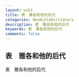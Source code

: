 ```yaml
---
layout: wiki
title: 表　雅各和他的后代
categories: NewBibleDictionary
description: 表　雅各和他的后代
keywords: 表　雅各和他的后代
comments: false
---
```


## 表　雅各和他的后代



表　雅各和他的后代






